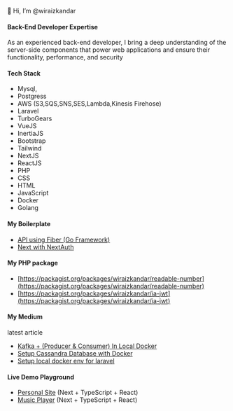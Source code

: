 👋 Hi, I’m @wiraizkandar

#### Back-End Developer Expertise

As an experienced back-end developer, I bring a deep understanding of the server-side components that power web applications and ensure their functionality, performance, and security

#### Tech Stack

- Mysql,
- Postgress
- AWS (S3,SQS,SNS,SES,Lambda,Kinesis Firehose)
- Laravel
- TurboGears
- VueJS
- InertiaJS
- Bootstrap
- Tailwind
- NextJS
- ReactJS
- PHP
- CSS
- HTML
- JavaScript
- Docker
- Golang

#### My Boilerplate
- [API using Fiber (Go Framework)](https://github.com/wiraizkandar/app-api)
- [Next with NextAuth](https://github.com/wiraizkandar/next-jwt-auth) 

#### My PHP package
- [https://packagist.org/packages/wiraizkandar/readable-number](https://packagist.org/packages/wiraizkandar/readable-number)
- [https://packagist.org/packages/wiraizkandar/ia-jwt](https://packagist.org/packages/wiraizkandar/ia-jwt)

#### My Medium 
latest article 
- [Kafka + (Producer & Consumer) In Local Docker](https://medium.com/@wiraizkandar/02759d20fde6)
- [Setup Cassandra Database with Docker](https://medium.com/@wiraizkandar/create-docker-container-for-cassandra-database-ec9ea426a018)
- [Setup local docker env for laravel](https://medium.com/@wiraizkandar1/how-to-use-docker-in-laravel-for-local-development-e684b67ff41b) 
<!---
wiraizkandar/wiraizkandar is a ✨ special ✨ repository because its `README.md` (this file) appears on your GitHub profile.
You can click the Preview link to take a look at your changes.
--->
#### Live Demo Playground
- [Personal Site](https://wiraizkandar.vercel.app/) (Next + TypeScript + React)
- [Music Player](https://wiramusic.vercel.app/) (Next + TypeScript + React)
